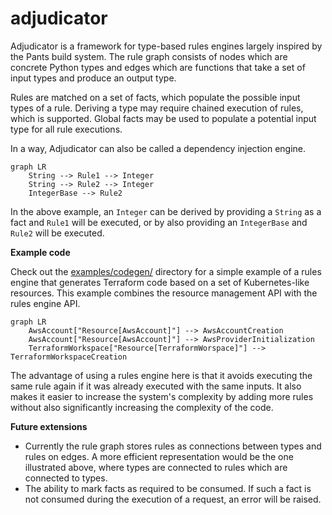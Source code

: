 # adjudicator

Adjudicator is a framework for type-based rules engines largely inspired by the Pants build system. The rule graph
consists of nodes which are concrete Python types and edges which are functions that take a set of input types and
produce an output type.

Rules are matched on a set of facts, which populate the possible input types of a rule. Deriving a type may require
chained execution of rules, which is supported. Global facts may be used to populate a potential input type for all
rule executions.

In a way, Adjudicator can also be called a dependency injection engine.

```mermaid
graph LR
    String --> Rule1 --> Integer
    String --> Rule2 --> Integer
    IntegerBase --> Rule2
```

In the above example, an `Integer` can be derived by providing a `String` as a fact and `Rule1` will be executed, or
by also providing an `IntegerBase` and `Rule2` will be executed.

__Example code__

Check out the [examples/codegen/](examples/codegen/) directory for a simple example of a rules engine that generates
Terraform code based on a set of Kubernetes-like resources. This example combines the resource management API with
the rules engine API.

```mermaid
graph LR
    AwsAccount["Resource[AwsAccount]"] --> AwsAccountCreation
    AwsAccount["Resource[AwsAccount]"] --> AwsProviderInitialization
    TerraformWorkspace["Resource[TerraformWorspace]"] --> TerraformWorkspaceCreation
```

The advantage of using a rules engine here is that it avoids executing the same rule again if it was already executed
with the same inputs. It also makes it easier to increase the system's complexity by adding more rules without also
significantly increasing the complexity of the code.

__Future extensions__

* Currently the rule graph stores rules as connections between types and rules on edges. A more efficient
  representation would be the one illustrated above, where types are connected to rules which are connected to types.
* The ability to mark facts as required to be consumed. If such a fact is not consumed during the execution of a
  request, an error will be raised.
